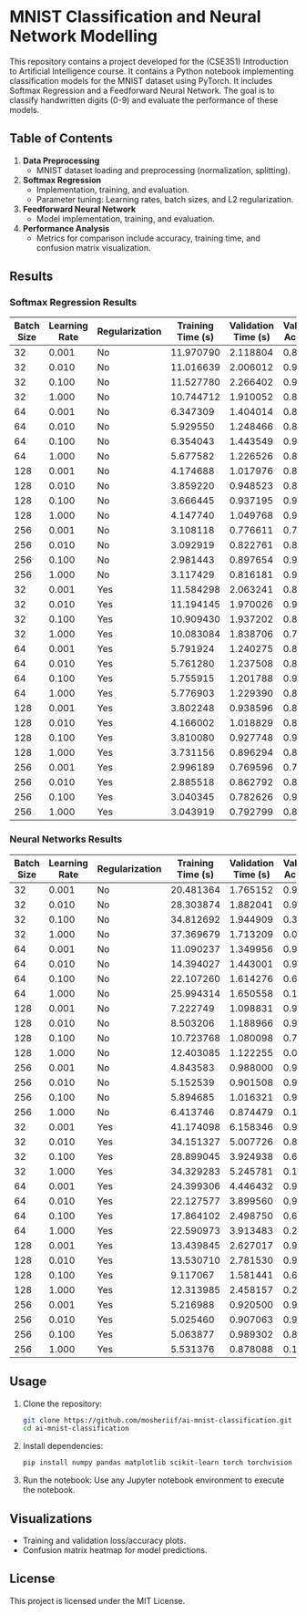 # MNIST Classification and Neural Network Modelling

This repository contains a project developed for the (CSE351) Introduction to Artificial Intelligence course. It contains a Python notebook implementing classification models for the MNIST dataset using PyTorch. It includes Softmax Regression and a Feedforward Neural Network. The goal is to classify handwritten digits (0-9) and evaluate the performance of these models.

## Table of Contents

1. **Data Preprocessing**
   - MNIST dataset loading and preprocessing (normalization, splitting).
2. **Softmax Regression**
   - Implementation, training, and evaluation.
   - Parameter tuning: Learning rates, batch sizes, and L2 regularization.
3. **Feedforward Neural Network**
   - Model implementation, training, and evaluation.
4. **Performance Analysis**
   - Metrics for comparison include accuracy, training time, and confusion matrix visualization.

## Results

### Softmax Regression Results

| Batch Size | Learning Rate | Regularization | Training Time (s) | Validation Time (s) | Validation Accuracy | Test Accuracy |
|------------|---------------|----------------|--------------------|---------------------|---------------------|---------------|
| 32         | 0.001         | No             | 11.970790         | 2.118804           | 0.866083            | 0.861250      |
| 32         | 0.010         | No             | 11.016639         | 2.006012           | 0.906917            | 0.905250      |
| 32         | 0.100         | No             | 11.527780         | 2.266402           | 0.919583            | 0.920167      |
| 32         | 1.000         | No             | 10.744712         | 1.910052           | 0.880750            | 0.875583      |
| 64         | 0.001         | No             | 6.347309          | 1.404014           | 0.847167            | 0.838917      |
| 64         | 0.010         | No             | 5.929550          | 1.248466           | 0.898000            | 0.895500      |
| 64         | 0.100         | No             | 6.354043          | 1.443549           | 0.919667            | 0.918583      |
| 64         | 1.000         | No             | 5.677582          | 1.226526           | 0.896833            | 0.894417      |
| 128        | 0.001         | No             | 4.174688          | 1.017976           | 0.825333            | 0.814750      |
| 128        | 0.010         | No             | 3.859220          | 0.948523           | 0.885917            | 0.882917      |
| 128        | 0.100         | No             | 3.666445          | 0.937195           | 0.914917            | 0.914667      |
| 128        | 1.000         | No             | 4.147740          | 1.049768           | 0.913333            | 0.914083      |
| 256        | 0.001         | No             | 3.108118          | 0.776611           | 0.780250            | 0.770667      |
| 256        | 0.010         | No             | 3.092919          | 0.822761           | 0.871583            | 0.865667      |
| 256        | 0.100         | No             | 2.981443          | 0.897654           | 0.909333            | 0.908000      |
| 256        | 1.000         | No             | 3.117429          | 0.816181           | 0.922167            | 0.920000      |
| 32         | 0.001         | Yes            | 11.584298         | 2.063241           | 0.863833            | 0.859667      |
| 32         | 0.010         | Yes            | 11.194145         | 1.970026           | 0.901000            | 0.898500      |
| 32         | 0.100         | Yes            | 10.909430         | 1.937202           | 0.899333            | 0.896167      |
| 32         | 1.000         | Yes            | 10.083084         | 1.838706           | 0.734667            | 0.735417      |
| 64         | 0.001         | Yes            | 5.791924          | 1.240275           | 0.846333            | 0.837917      |
| 64         | 0.010         | Yes            | 5.761280          | 1.237508           | 0.893917            | 0.892833      |
| 64         | 0.100         | Yes            | 5.755915          | 1.201788           | 0.900167            | 0.898500      |
| 64         | 1.000         | Yes            | 5.776903          | 1.229390           | 0.872667            | 0.872833      |
| 128        | 0.001         | Yes            | 3.802248          | 0.938596           | 0.826167            | 0.818667      |
| 128        | 0.010         | Yes            | 4.166002          | 1.018829           | 0.885833            | 0.881417      |
| 128        | 0.100         | Yes            | 3.810080          | 0.927748           | 0.900167            | 0.898000      |
| 128        | 1.000         | Yes            | 3.731156          | 0.896294           | 0.811917            | 0.805083      |
| 256        | 0.001         | Yes            | 2.996189          | 0.769596           | 0.784833            | 0.782417      |
| 256        | 0.010         | Yes            | 2.885518          | 0.862792           | 0.870333            | 0.867583      |
| 256        | 0.100         | Yes            | 3.040345          | 0.782626           | 0.900000            | 0.899167      |
| 256        | 1.000         | Yes            | 3.043919          | 0.792799           | 0.882583            | 0.879583      |


### Neural Networks Results

| Batch Size | Learning Rate | Regularization | Training Time (s) | Validation Time (s) | Validation Accuracy | Test Accuracy |
|------------|---------------|----------------|--------------------|---------------------|---------------------|---------------|
| 32         | 0.001         | No             | 20.481364         | 1.765152           | 0.972917            | 0.974583      |
| 32         | 0.010         | No             | 28.303874         | 1.882041           | 0.964417            | 0.963083      |
| 32         | 0.100         | No             | 34.812692         | 1.944909           | 0.359333            | 0.363583      |
| 32         | 1.000         | No             | 37.369679         | 1.713209           | 0.097917            | 0.098083      |
| 64         | 0.001         | No             | 11.090237         | 1.349956           | 0.973000            | 0.971500      |
| 64         | 0.010         | No             | 14.394027         | 1.443001           | 0.965667            | 0.962833      |
| 64         | 0.100         | No             | 22.107260         | 1.614276           | 0.661583            | 0.668583      |
| 64         | 1.000         | No             | 25.994314         | 1.650558           | 0.106833            | 0.102833      |
| 128        | 0.001         | No             | 7.222749          | 1.098831           | 0.970500            | 0.969750      |
| 128        | 0.010         | No             | 8.503206          | 1.188966           | 0.968500            | 0.966917      |
| 128        | 0.100         | No             | 10.723768         | 1.080098           | 0.731417            | 0.720583      |
| 128        | 1.000         | No             | 12.403085         | 1.122255           | 0.097917            | 0.098083      |
| 256        | 0.001         | No             | 4.843583          | 0.988000           | 0.962833            | 0.965000      |
| 256        | 0.010         | No             | 5.152539          | 0.901508           | 0.968917            | 0.971417      |
| 256        | 0.100         | No             | 5.894685          | 1.016321           | 0.902833            | 0.901667      |
| 256        | 1.000         | No             | 6.413746          | 0.874479           | 0.102167            | 0.108667      |
| 32         | 0.001         | Yes            | 41.174098         | 6.158346           | 0.933833            | 0.930000      |
| 32         | 0.010         | Yes            | 34.151327         | 5.007726           | 0.870333            | 0.871917      |
| 32         | 0.100         | Yes            | 28.899045         | 3.924938           | 0.650417            | 0.651333      |
| 32         | 1.000         | Yes            | 34.329283         | 5.245781           | 0.148750            | 0.148667      |
| 64         | 0.001         | Yes            | 24.399306         | 4.446432           | 0.935083            | 0.933333      |
| 64         | 0.010         | Yes            | 22.127577         | 3.899560           | 0.912667            | 0.913750      |
| 64         | 0.100         | Yes            | 17.864102         | 2.498750           | 0.686417            | 0.683583      |
| 64         | 1.000         | Yes            | 22.590973         | 3.913483           | 0.289667            | 0.291250      |
| 128        | 0.001         | Yes            | 13.439845         | 2.627017           | 0.934417            | 0.933167      |
| 128        | 0.010         | Yes            | 13.530710         | 2.781530           | 0.912000            | 0.915833      |
| 128        | 0.100         | Yes            | 9.117067          | 1.581441           | 0.672167            | 0.682250      |
| 128        | 1.000         | Yes            | 12.313985         | 2.458157           | 0.275500            | 0.274250      |
| 256        | 0.001         | Yes            | 5.216988          | 0.920500           | 0.933083            | 0.931750      |
| 256        | 0.010         | Yes            | 5.025460          | 0.907063           | 0.926000            | 0.927750      |
| 256        | 0.100         | Yes            | 5.063877          | 0.989302           | 0.846667            | 0.847000      |
| 256        | 1.000         | Yes            | 5.531376          | 0.878088           | 0.105417            | 0.104667      |



## Usage

1. Clone the repository:
   ```bash
   git clone https://github.com/mosheriif/ai-mnist-classification.git
   cd ai-mnist-classification
   ```

2. Install dependencies:
   ```bash
   pip install numpy pandas matplotlib scikit-learn torch torchvision idx2numpy
   ```

3. Run the notebook:
   Use any Jupyter notebook environment to execute the notebook.

## Visualizations

- Training and validation loss/accuracy plots.
- Confusion matrix heatmap for model predictions.

## License

This project is licensed under the MIT License.
